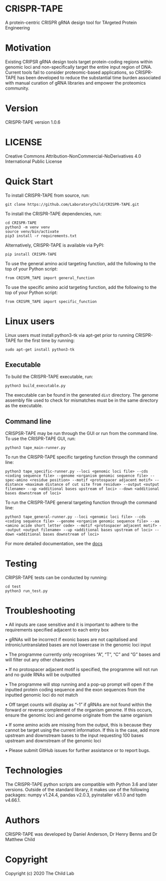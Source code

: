 # CRISPR-TAPE
A protein-centric CRISPR gRNA design tool for TArgeted Protein Engineering

# Motivation
Existing CRIPSR gRNA design tools target protein-coding regions within genomic loci and non-specifically target the entire input region of DNA. Current tools fail to consider proteomic-based applications, so CRISPR-TAPE has been developed to reduce the substantial time burden associated with manual curation of gRNA libraries and empower the proteomics community.

# Version
CRISPR-TAPE version 1.0.6

# LICENSE
Creative Commons Attribution-NonCommercial-NoDerivatives 4.0 International Public License

# Quick Start
To install CRISPR-TAPE from source, run:
```
git clone https://github.com/LaboratoryChild/CRISPR-TAPE.git
```
To install the CRISPR-TAPE dependencies, run:
```
cd CRISPR-TAPE
python3 -m venv venv
source venv/bin/activate
pip3 install -r requirements.txt
```
Alternatively, CRISPR-TAPE is available via PyPI:
```
pip install CRISPR-TAPE
```
To use the general amino acid targeting function, add the following to the top of your Python script:
```
from CRISPR_TAPE import general_function
```
To use the specific amino acid targeting function, add the following to the top of your Python script:
```
from CRISPR_TAPE import specific_function
```

# Linux users
Linux users must install python3-tk via apt-get prior to running CRISPR-TAPE for the first time by running:
```
sudo apt-get install python3-tk
```

## Executable
To build the CRISPR-TAPE executable, run:
```
python3 build_executable.py
```
The executable can be found in the generated ```dist``` directory. The genome assembly file used to check for mismatches must be in the same directory as the executable.

## Command line
CRISPSR-TAPE may be run through the GUI or run from the command line. To use the CRISPR-TAPE GUI, run:
```
python3 tape_main-runner.py
```
To run the CRISPR-TAPE specific targeting function through the command line:
```
python3 tape_specific-runner.py --loci <genomic loci file> --cds <coding sequence file> --genome <organism genomic sequence file> --spec-amino <residue position> --motif <protospacer adjacent motif> --distance <maximum distance of cut site from residue> --output <output filename> --up <additional bases upstream of loci> --down <additional bases downstream of loci>
```
To run the CRISPR-TAPE general targeting function through the command line:
```
python3 tape_general-runner.py --loci <genomic loci file> --cds <coding sequence file> --genome <organism genomic sequence file> --aa <amino acide short letter code> --motif <protospacer adjacent motif> --output <output filename> --up <additional bases upstream of loci> --down <additional bases downstream of loci>
```
For more detailed documentation, see the [docs](https://github.com/LaboratoryChild/CRISPR-TAPE/tree/devel/docs)

# Testing
CRIPSR-TAPE tests can be conducted by running:
```
cd test
python3 run_test.py
```

# Troubleshooting
• All inputs are case sensitive and it is important to adhere to the requirements specified adjacent to each entry box

• gRNAs will be incorrect if exonic bases are not capitalised and intronic/untranslated bases are not lowercase in the genomic loci input

• The programme currently only recognises “A”, “T”, “C” and “G” bases and will filter out any other characters

• If no protospacer adjacent motif is specified, the programme will not run and no guide RNAs will be outputted

• The programme will stop running and a pop-up prompt will open if the inputted protein coding sequence and the exon sequences from the inputted genomic loci do not match

• Off target counts will display as “-1” if gRNAs are not found within the forward or reverse complement of the organism genome. If this occurs, ensure the genomic loci and genome originate from the same organism

• If some amino acids are missing from the output, this is because they cannot be target using the current information. If this is the case, add more upstream and downstream bases to the input requesting 100 bases upstream and downstream of the genomic loci

• Please submit GitHub issues for further assistance or to report bugs.

# Technologies
The CRISPR-TAPE python scripts are compatible with Python 3.6 and later versions. Outside of the standard library, it makes use of the following packages: numpy v1.24.4, pandas v2.0.3, pyinstaller v6.1.0 and tqdm v4.66.1.

# Authors
CRISPR-TAPE was developed by Daniel Anderson, Dr Henry Benns and Dr Matthew Child

# Copyright
Copyright (c) 2020 The Child Lab
